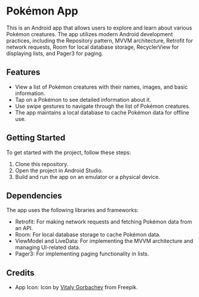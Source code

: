 # Pokémon App

This is an Android app that allows users to explore and learn about various Pokémon creatures. The app utilizes modern Android development practices, including the Repository pattern, MVVM architecture, Retrofit for network requests, Room for local database storage, RecyclerView for displaying lists, and Pager3 for paging.

## Features

- View a list of Pokémon creatures with their names, images, and basic information.
- Tap on a Pokémon to see detailed information about it.
- Use swipe gestures to navigate through the list of Pokémon creatures.
- The app maintains a local database to cache Pokémon data for offline use.

## Getting Started

To get started with the project, follow these steps:

1. Clone this repository.
2. Open the project in Android Studio.
3. Build and run the app on an emulator or a physical device.

## Dependencies

The app uses the following libraries and frameworks:

- Retrofit: For making network requests and fetching Pokémon data from an API.
- Room: For local database storage to cache Pokémon data.
- ViewModel and LiveData: For implementing the MVVM architecture and managing UI-related data.
- Pager3: For implementing paging functionality in lists.



## Credits

- App Icon: Icon by [Vitaly Gorbachev](https://www.freepik.com/search?format=search&last_filter=query&last_value=pokemon&query=pokemon&type=icon) from Freepik.
